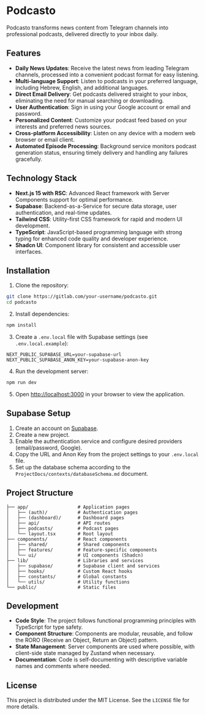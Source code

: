 # Podcasto

Podcasto transforms news content from Telegram channels into professional podcasts, delivered directly to your inbox daily.

## Features

- **Daily News Updates**: Receive the latest news from leading Telegram channels, processed into a convenient podcast format for easy listening.
- **Multi-language Support**: Listen to podcasts in your preferred language, including Hebrew, English, and additional languages.
- **Direct Email Delivery**: Get podcasts delivered straight to your inbox, eliminating the need for manual searching or downloading.
- **User Authentication**: Sign in using your Google account or email and password.
- **Personalized Content**: Customize your podcast feed based on your interests and preferred news sources.
- **Cross-platform Accessibility**: Listen on any device with a modern web browser or email client.
- **Automated Episode Processing**: Background service monitors podcast generation status, ensuring timely delivery and handling any failures gracefully.

## Technology Stack

- **Next.js 15 with RSC**: Advanced React framework with Server Components support for optimal performance.
- **Supabase**: Backend-as-a-Service for secure data storage, user authentication, and real-time updates.
- **Tailwind CSS**: Utility-first CSS framework for rapid and modern UI development.
- **TypeScript**: JavaScript-based programming language with strong typing for enhanced code quality and developer experience.
- **Shadcn UI**: Component library for consistent and accessible user interfaces.

## Installation

1. Clone the repository:

```bash
git clone https://gitlab.com/your-username/podcasto.git
cd podcasto
```

2. Install dependencies:

```bash
npm install
```

3. Create a `.env.local` file with Supabase settings (see `.env.local.example`):

```
NEXT_PUBLIC_SUPABASE_URL=your-supabase-url
NEXT_PUBLIC_SUPABASE_ANON_KEY=your-supabase-anon-key
```

4. Run the development server:

```bash
npm run dev
```

5. Open [http://localhost:3000](http://localhost:3000) in your browser to view the application.

## Supabase Setup

1. Create an account on [Supabase](https://supabase.com/).
2. Create a new project.
3. Enable the authentication service and configure desired providers (email/password, Google).
4. Copy the URL and Anon Key from the project settings to your `.env.local` file.
5. Set up the database schema according to the `ProjectDocs/contexts/databaseSchema.md` document.

## Project Structure

```
├── app/                  # Application pages
│   ├── (auth)/           # Authentication pages
│   ├── (dashboard)/      # Dashboard pages
│   ├── api/              # API routes
│   ├── podcasts/         # Podcast pages
│   └── layout.tsx        # Root layout
├── components/           # React components
│   ├── shared/           # Shared components
│   ├── features/         # Feature-specific components
│   └── ui/               # UI components (Shadcn)
├── lib/                  # Libraries and services
│   ├── supabase/         # Supabase client and services
│   ├── hooks/            # Custom React hooks
│   ├── constants/        # Global constants
│   └── utils/            # Utility functions
└── public/               # Static files
```

## Development

- **Code Style**: The project follows functional programming principles with TypeScript for type safety.
- **Component Structure**: Components are modular, reusable, and follow the RORO (Receive an Object, Return an Object) pattern.
- **State Management**: Server components are used where possible, with client-side state managed by Zustand when necessary.
- **Documentation**: Code is self-documenting with descriptive variable names and comments where needed.

## License

This project is distributed under the MIT License. See the `LICENSE` file for more details.
